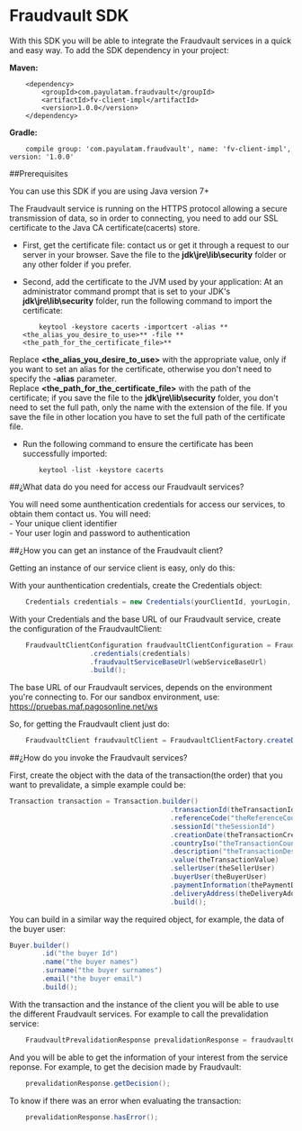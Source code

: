 # Fraudvault SDK #

With this SDK you will be able to integrate the Fraudvault services in a quick and easy way. To add the SDK dependency in your project:

**Maven:**

````
	<dependency>
  		<groupId>com.payulatam.fraudvault</groupId>
  		<artifactId>fv-client-impl</artifactId>
  		<version>1.0.0</version>
  	</dependency>
````

**Gradle:**

````
	compile group: 'com.payulatam.fraudvault', name: 'fv-client-impl', version: '1.0.0'
````

##Prerequisites

You can use this SDK if you are using Java version 7+  

The Fraudvault service is running on the HTTPS protocol allowing a secure transmission of data, so in order to connecting, you need to add our SSL certificate to the Java CA certificate(cacerts) store.  
- First, get the certificate file: contact us or get it through a request to our server in your browser. Save the file to the **jdk\jre\lib\security** folder or any other folder if you prefer.  
 
- Second, add the certificate to the JVM used by your application: At an administrator command prompt that is set to your JDK's **jdk\jre\lib\security** folder, run the following command to import the certificate:
	
    ````
	    keytool -keystore cacerts -importcert -alias **<the_alias_you_desire_to_use>** -file **<the_path_for_the_certificate_file>**
    ````
Replace **<the_alias_you_desire_to_use>** with the appropriate value, only if you want to set an alias for the certificate, otherwise you don't need to specify the **-alias** parameter.  
Replace **<the_path_for_the_certificate_file>** with the path of the certificate; if you save the file to the **jdk\jre\lib\security** folder, you don't need to set the full path, only the name with the extension of the file. If you save the file in other location you have to set the full path of the certificate file.  

- Run the following command to ensure the certificate has been successfully imported:
	
	````
		keytool -list -keystore cacerts
	````

##¿What data do you need for access our Fraudvault services?

You will need some aunthentication credentials for access our services, to obtain them contact us. You will need:  
	- Your unique client identifier  
	- Your user login and password to authentication  

##¿How you can get an instance of the Fraudvault client?

Getting an instance of our service client is easy, only do this:

With your aunthentication credentials, create the Credentials object:
```java
	Credentials credentials = new Credentials(yourClientId, yourLogin, yourPassword);
```

With your Credentials and the base URL of our Fraudvault service, create the configuration of the FraudvaultClient:
```java
	FraudvaultClientConfiguration fraudvaultClientConfiguration = FraudvaultClientConfiguration.builder()
					.credentials(credentials)
					.fraudvaultServiceBaseUrl(webServiceBaseUrl)
					.build();
```
The base URL of our Fraudvault services, depends on the environment you're connecting to. For our sandbox environment, use: https://pruebas.maf.pagosonline.net/ws

So, for getting the Fraudvault client just do:
```java
	FraudvaultClient fraudvaultClient = FraudvaultClientFactory.createDefaultFraudvaultClient(fraudvaultClientConfiguration);
```
##¿How do you invoke the Fraudvault services?

First, create the object with the data of the transaction(the order) that you want to prevalidate, a simple example could be:
```java
Transaction transaction = Transaction.builder()
										.transactionId(theTransactionId)
										.referenceCode("theReferenceCode")
										.sessionId("theSessionId")
										.creationDate(theTransactionCreationDate)
										.countryIso("theTransactionCountryIsoCode")
										.description("theTransactionDescription")
										.value(theTransactionValue)
										.sellerUser(theSellerUser)
										.buyerUser(theBuyerUser)
										.paymentInformation(thePaymentData)
										.deliveryAddress(theDeliveryAddress)
										.build();
```
You can build in a similar way the required object, for example, the data of the buyer user:
```java
Buyer.builder()
		.id("the buyer Id")
		.name("the buyer names")
		.surname("the buyer surnames")
		.email("the buyer email")
		.build();
```		
With the transaction and the instance of the client you will be able to use the different Fraudvault services. For example to call the prevalidation service: 
```java
	FraudvaultPrevalidationResponse prevalidationResponse = fraudvaultClient.prevalidate(transaction);
```
And you will be able to get the information of your interest from the service reponse. For example, to get the decision made by Fraudvault:
```java
	prevalidationResponse.getDecision();
```
To know if there was an error when evaluating the transaction:
```java
	prevalidationResponse.hasError();
```
